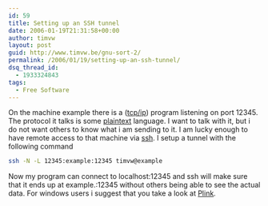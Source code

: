```yaml
---
id: 59
title: Setting up an SSH tunnel
date: 2006-01-19T21:31:58+00:00
author: timvw
layout: post
guid: http://www.timvw.be/gnu-sort-2/
permalink: /2006/01/19/setting-up-an-ssh-tunnel/
dsq_thread_id:
  - 1933324843
tags:
  - Free Software
---
```

On the machine example there is a ([tcp/ip](http://en.wikipedia.org/wiki/TCP/IP)) program listening on port 12345. The protocol it talks is some [plaintext](http://en.wikipedia.org/wiki/Plain_text) language. I want to talk with it, but i do not want others to know what i am sending to it. I am lucky enough to have remote access to that machine via [ssh](http://en.wikipedia.org/wiki/Ssh). I setup a tunnel with the following command

```bash
ssh -N -L 12345:example:12345 timvw@example
```

Now my program can connect to localhost:12345 and ssh will make sure that it ends up at example.:12345 without others being able to see the actual data. For windows users i suggest that you take a look at [Plink](http://www.chiark.greenend.org.uk/~sgtatham/putty).
